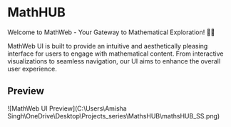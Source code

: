 # MathHUB

Welcome to MathWeb - Your Gateway to Mathematical Exploration! 🧮🌐


MathWeb UI is built to provide an intuitive and aesthetically pleasing interface for users to engage with mathematical content. From interactive visualizations to seamless navigation, our UI aims to enhance the overall user experience.


## Preview

![MathWeb UI Preview](C:\Users\Amisha Singh\OneDrive\Desktop\Projects_series\MathsHUB\mathsHUB_SS.png)



